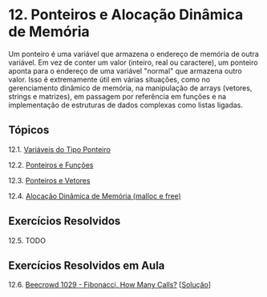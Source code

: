 # 12. Ponteiros e Alocação Dinâmica de Memória

Um ponteiro é uma variável que armazena o endereço de memória de outra variável. Em vez de conter um valor (inteiro, real ou caractere), um ponteiro aponta para o endereço de uma variável "normal" que armazena outro valor. Isso é extremamente útil em várias situações, como no gerenciamento dinâmico de memória, na manipulação de arrays (vetores, strings e matrizes), em passagem por referência em funções e na implementação de estruturas de dados complexas como listas ligadas.

## Tópicos

12.1. [Variáveis do Tipo Ponteiro](definicao.md)

12.2. [Ponteiros e Funções](funcoes.md)

12.3. [Ponteiros e Vetores](vetores.md)

12.4. [Alocação Dinâmica de Memória (malloc e free)](malloc.md)

## Exercícios Resolvidos

12.5. TODO

## Exercícios Resolvidos em Aula

12.6. [Beecrowd 1029 - Fibonacci, How Many Calls?](https://judge.beecrowd.com/en/problems/view/1029) [[Solução](beecrowd_1029.c)]

